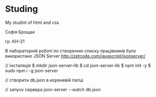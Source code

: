 # Studing
My studint of html and css

Софія Брощак

гр. КН-21


В лабораторній роботі по створенню списку працівників було використано JSON Server
http://zetcode.com/javascript/jsonserver/

// інсталяція
$ mkdir json-server-lib
$ cd json-server-lib
$ npm init -y
$ sudo npm i -g json-server

// створити db.json в кореневій папці

// запуск сервера
json-server --watch db.json
